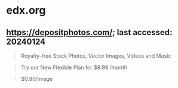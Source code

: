 # edx.org

## https://depositphotos.com/; last accessed: 20240124

> Royalty-free Stock Photos, Vector Images, Videos and Music

> Try our New Flexible Plan for $8.99 /month

> $0.90/image


